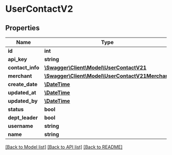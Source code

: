 # UserContactV2

## Properties
Name | Type | Description | Notes
------------ | ------------- | ------------- | -------------
**id** | **int** |  | 
**api_key** | **string** | Depricated | [optional] 
**contact_info** | [**\Swagger\Client\Model\UserContactV21**](UserContactV21.md) |  | [optional] 
**merchant** | [**\Swagger\Client\Model\UserContactV21Merchant**](UserContactV21Merchant.md) |  | [optional] 
**create_date** | [**\DateTime**](\DateTime.md) |  | [optional] 
**updated_at** | [**\DateTime**](\DateTime.md) |  | [optional] 
**updated_by** | [**\DateTime**](\DateTime.md) |  | [optional] 
**status** | **bool** |  | [optional] 
**dept_leader** | **bool** |  | [optional] 
**username** | **string** |  | [optional] 
**name** | **string** |  | [optional] 

[[Back to Model list]](../../README.md#documentation-for-models) [[Back to API list]](../../README.md#documentation-for-api-endpoints) [[Back to README]](../../README.md)

